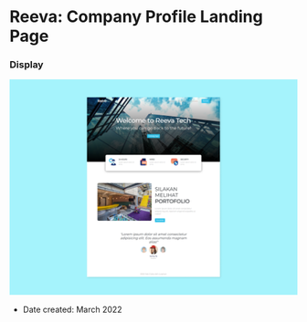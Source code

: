 # Reeva: Company Profile Landing Page

### Display
![Display](https://raw.githubusercontent.com/luqmanherifa/luqman-herifa-personal-portfolio-v2/main/public/works/reeva.png)

- Date created: March 2022
